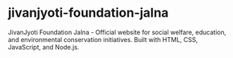 # jivanjyoti-foundation-jalna
JivanJyoti Foundation Jalna - Official website for social welfare, education, and environmental conservation initiatives. Built with HTML, CSS, JavaScript, and Node.js.
